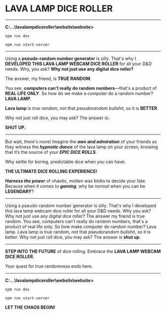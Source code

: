 # **LAVA LAMP DICE ROLLER**

---

**C:\...\lavalampdiceroller\website\website>**

`npm run dev`

`npm run start-server`

---

Using a **pseudo-random number generator** is _silly_. That's why I **DEVELOPED THIS LAVA LAMP WEBCAM DICE ROLLER** for all your _D&D_ needs. Why, you ask? **Why not just use any digital dice roller?**

The answer, my friend, is **TRUE RANDOM**.

You see, **computers can't really do random numbers**—that's a product of **REAL LIFE ONLY**. So how do we make a computer do a random number? **LAVA LAMP**.

**Lava lamp** is _true random_, not that _pseudorandom bullshit_, so it is **BETTER**. 

Why not just roll dice, you may ask? The answer is:

**SHUT UP.**

---

But wait, there's more! Imagine the **_awe and admiration_** of your friends as they witness the **_hypnotic dance_** of the lava lamp on your screen, knowing that it’s the source of your **_EPIC DICE ROLLS_**.

Why settle for boring, predictable dice when you can have:

**THE ULTIMATE DICE ROLLING EXPERIENCE!**

**_Harness the power_** of chaotic, molten wax blobs to decide your fate. Because when it comes to **_gaming_**, why be _normal_ when you can be **LEGENDARY**?

---

Using a pseudo-random number generator is silly. That's why I developed this lava lamp webcam dice roller for all your D&D needs. Why you ask? Why not just use any digital dice roller? The answer my friend is true random. You see, computers can't really do random numbers, that's a product of real life only. So how make computer do random number? Lava lamp. Lava lamp is true random, not that pseudorandom bullshit, so it is better. Why not just roll dice, you may ask? The answer is **shut up**.

---

**STEP INTO THE FUTURE** of dice rolling. Embrace the **LAVA LAMP WEBCAM DICE ROLLER**. 

Your quest for true randomness ends here.

---

**C:\...\lavalampdiceroller\website\website>**

`npm run dev`

`npm run start-server`

**LET THE CHAOS BEGIN!**
